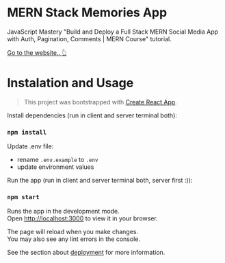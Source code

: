 # MERN Stack Memories App

JavaScript Mastery "Build and Deploy a Full Stack MERN Social Media App with Auth, Pagination, Comments | MERN Course" tutorial.

[Go to the website.. 👆](https://mern-memories-sk.netlify.app/posts)


# Instalation and Usage

> This project was bootstrapped with [Create React App](https://github.com/facebook/create-react-app).

Install dependencies (run in client and server terminal both):
### `npm install`

Update .env file:
- rename `.env.example` to `.env`
- update environment values

Run the app (run in client and server terminal both, server first :)):
### `npm start`

Runs the app in the development mode.\
Open [http://localhost:3000](http://localhost:3000) to view it in your browser.

The page will reload when you make changes.\
You may also see any lint errors in the console.

See the section about [deployment](https://facebook.github.io/create-react-app/docs/deployment) for more information.
